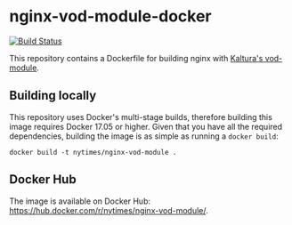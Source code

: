 # nginx-vod-module-docker

[![Build Status](https://cloud.drone.io/api/badges/nytimes/nginx-vod-module-docker/status.svg)](https://cloud.drone.io/nytimes/nginx-vod-module-docker)

This repository contains a Dockerfile for building nginx with [Kaltura's
vod-module](https://github.com/kaltura/nginx-vod-module).

## Building locally

This repository uses Docker's multi-stage builds, therefore building this image
requires Docker 17.05 or higher. Given that you have all the required
dependencies, building the image is as simple as running a `docker build`:

```
docker build -t nytimes/nginx-vod-module .
```

## Docker Hub

The image is available on Docker Hub: https://hub.docker.com/r/nytimes/nginx-vod-module/.
